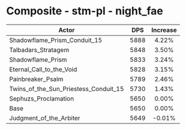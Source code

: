 # Composite - stm-pl - night_fae
| Actor | DPS | Increase |
|---|:---:|:---:|
|Shadowflame_Prism_Conduit_15|5888|4.22%|
|Talbadars_Stratagem|5848|3.50%|
|Shadowflame_Prism|5833|3.24%|
|Eternal_Call_to_the_Void|5828|3.15%|
|Painbreaker_Psalm|5789|2.46%|
|Twins_of_the_Sun_Priestess_Conduit_15|5730|1.43%|
|Sephuzs_Proclamation|5650|0.00%|
|Base|5650|0.00%|
|Judgment_of_the_Arbiter|5649|-0.01%|
